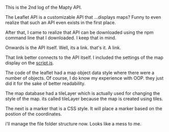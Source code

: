 This is the 2nd log of the Mapty API.

The Leaflet API is a customizable API that ...displays maps?
Funny to even realize that such an API even exists in the first place.


After that, I came to realize that API can be downloaded using the npm command line that I downloaded. I keep that in mind. 


Onwards is the API itself.
Well, its a link. that's it. A link.

That link better connects to the API itself. I included the settings of the map display on the [script.js](https://github.com/Code-Blender-7/Learning-JavaScript/blob/main/Mapty_OOP/Program_files/script.js).

The code of the leaflet had a map object data style where there were a number of objects. Of course, I do know my experience with OOP. they just did it for the sake of better readability.

The map database had a tileLayer which is actually used for changing the style of the map. its called tileLayer because the map is created using tiles.

The next is a marker that is a CSS style. It will place a marker based on the postion of the coordinates. 


i'll manage the file folder structure now. Looks like a mess to me.


